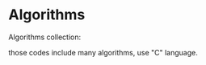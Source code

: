 Algorithms
==========

Algorithms collection:

those codes include many algorithms, use "C" language.